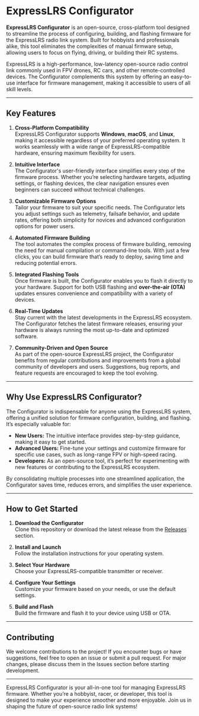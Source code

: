# ExpressLRS Configurator

**ExpressLRS Configurator** is an open-source, cross-platform tool designed to streamline the process of configuring, building, and flashing firmware for the ExpressLRS radio link system. Built for hobbyists and professionals alike, this tool eliminates the complexities of manual firmware setup, allowing users to focus on flying, driving, or building their RC systems.

ExpressLRS is a high-performance, low-latency open-source radio control link commonly used in FPV drones, RC cars, and other remote-controlled devices. The Configurator complements this system by offering an easy-to-use interface for firmware management, making it accessible to users of all skill levels.

---

## Key Features

1. **Cross-Platform Compatibility**  
   ExpressLRS Configurator supports **Windows**, **macOS**, and **Linux**, making it accessible regardless of your preferred operating system. It works seamlessly with a wide range of ExpressLRS-compatible hardware, ensuring maximum flexibility for users.

2. **Intuitive Interface**  
   The Configurator's user-friendly interface simplifies every step of the firmware process. Whether you’re selecting hardware targets, adjusting settings, or flashing devices, the clear navigation ensures even beginners can succeed without technical challenges.

3. **Customizable Firmware Options**  
   Tailor your firmware to suit your specific needs. The Configurator lets you adjust settings such as telemetry, failsafe behavior, and update rates, offering both simplicity for novices and advanced configuration options for power users.

4. **Automated Firmware Building**  
   The tool automates the complex process of firmware building, removing the need for manual compilation or command-line tools. With just a few clicks, you can build firmware that’s ready to deploy, saving time and reducing potential errors.

5. **Integrated Flashing Tools**  
   Once firmware is built, the Configurator enables you to flash it directly to your hardware. Support for both USB flashing and **over-the-air (OTA)** updates ensures convenience and compatibility with a variety of devices.

6. **Real-Time Updates**  
   Stay current with the latest developments in the ExpressLRS ecosystem. The Configurator fetches the latest firmware releases, ensuring your hardware is always running the most up-to-date and optimized software.

7. **Community-Driven and Open Source**  
   As part of the open-source ExpressLRS project, the Configurator benefits from regular contributions and improvements from a global community of developers and users. Suggestions, bug reports, and feature requests are encouraged to keep the tool evolving.

---

## Why Use ExpressLRS Configurator?

The Configurator is indispensable for anyone using the ExpressLRS system, offering a unified solution for firmware configuration, building, and flashing. It’s especially valuable for:

- **New Users:** The intuitive interface provides step-by-step guidance, making it easy to get started.  
- **Advanced Users:** Fine-tune your settings and customize firmware for specific use cases, such as long-range FPV or high-speed racing.  
- **Developers:** As an open-source tool, it’s perfect for experimenting with new features or contributing to the ExpressLRS ecosystem.  

By consolidating multiple processes into one streamlined application, the Configurator saves time, reduces errors, and simplifies the user experience.

---

## How to Get Started

1. **Download the Configurator**  
   Clone this repository or download the latest release from the [Releases](#) section.

2. **Install and Launch**  
   Follow the installation instructions for your operating system.

3. **Select Your Hardware**  
   Choose your ExpressLRS-compatible transmitter or receiver.

4. **Configure Your Settings**  
   Customize your firmware based on your needs, or use the default settings.

5. **Build and Flash**  
   Build the firmware and flash it to your device using USB or OTA.

---

## Contributing

We welcome contributions to the project! If you encounter bugs or have suggestions, feel free to open an issue or submit a pull request. For major changes, please discuss them in the Issues section before starting development.

---

ExpressLRS Configurator is your all-in-one tool for managing ExpressLRS firmware. Whether you’re a hobbyist, racer, or developer, this tool is designed to make your experience smoother and more enjoyable. Join us in shaping the future of open-source radio link systems!
